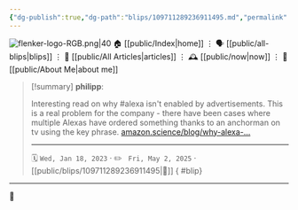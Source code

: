 ```yaml
---
{"dg-publish":true,"dg-path":"blips/109711289236911495.md","permalink":"/blips/109711289236911495/","title":"philipp on mastodon @ 2023-01-18"}
---
```



<div class="transclusion internal-embed is-loaded"><div class="markdown-embed">




![flenker-logo-RGB.png|40](/img/user/attachments/flenker-logo-RGB.png)
🏠 [[public/Index\|home]]  ⋮ 🗣️ [[public/all-blips\|blips]] ⋮  📝 [[public/All Articles\|articles]]  ⋮ 🕰️ [[public/now\|now]] ⋮ 🪪 [[public/About Me\|about me]]


</div></div>


> [!summary] **philipp**:
>
> Interesting read on why #alexa isn't enabled by advertisements. This is a real problem for the company - there have been cases where multiple Alexas have ordered something thanks to an anchorman on tv using the key phrase. [amazon.science/blog/why-alexa-…](https://www.amazon.science/blog/why-alexa-wont-wake-up-when-she-hears-her-name-in-amazons-super-bowl-ad)
> - - -
>
> 🗓️ <code>Wed, Jan 18, 2023</code>  · ✏️ <code> Fri, May 2, 2025</code>  · [[public/blips/109711289236911495\|🔗]]
{ #blip}


- - -

 👾

